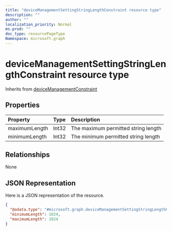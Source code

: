 ```yaml
---
title: "deviceManagementSettingStringLengthConstraint resource type"
description: ""
author: ""
localization_priority: Normal
ms.prod: ""
doc_type: resourcePageType
Namespace: microsoft.graph
---
```



# deviceManagementSettingStringLengthConstraint resource type




Inherits from [deviceManagementConstraint](../resources/deviceManagementConstraint.md)

## Properties
|Property|Type|Description|
|:---|:---|:---|
|maximumLength|Int32|The maximum permitted string length|
|minimumLength|Int32|The minimum permitted string length|

## Relationships
None

## JSON Representation
Here is a JSON representation of the resource.
<!-- {
  "blockType": "resource",
  "@odata.type": "microsoft.graph.deviceManagementSettingStringLengthConstraint"
}
-->
``` json
{
  "@odata.type": "#microsoft.graph.deviceManagementSettingStringLengthConstraint",
  "minimumLength": 1024,
  "maximumLength": 1024
}
```

